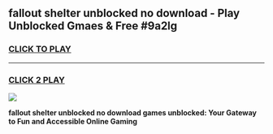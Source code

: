 
## fallout shelter unblocked no download - Play Unblocked Gmaes & Free #9a2lg
<h3>
<a href="https://news.freeplayer.one?title=fallout_shelter_unblocked_no_download&ref=03M">CLICK TO PLAY</a></h3>
<hr>

<h3>
<a href="https://news.freeplayer.one?title=fallout_shelter_unblocked_no_download&ref=03M">CLICK 2 PLAY</a>
  
</h3>

<a href="https://news.freeplayer.one?title=fallout_shelter_unblocked_no_download&ref=03M"><img src="https://clearcache.store/games.png"></a>


**fallout shelter unblocked no download games unblocked: Your Gateway to Fun and Accessible Online Gaming**
